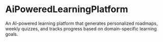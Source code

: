 # AiPoweredLearningPlatform
An AI-powered learning platform that generates personalized roadmaps, weekly quizzes, and tracks progress based on domain-specific learning goals.
